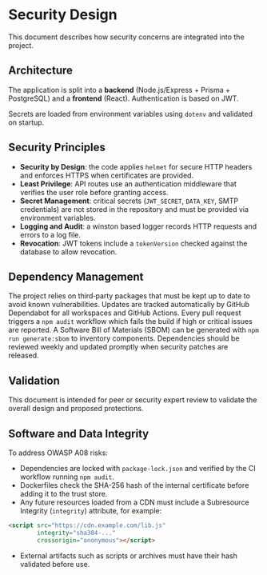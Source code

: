 # Security Design

This document describes how security concerns are integrated into the project.

## Architecture

The application is split into a **backend** (Node.js/Express + Prisma + PostgreSQL) and a **frontend** (React). Authentication is based on JWT.

Secrets are loaded from environment variables using `dotenv` and validated on startup.

## Security Principles

- **Security by Design**: the code applies `helmet` for secure HTTP headers and enforces HTTPS when certificates are provided.
- **Least Privilege**: API routes use an authentication middleware that verifies the user role before granting access.
- **Secret Management**: critical secrets (`JWT_SECRET`, `DATA_KEY`, SMTP credentials) are not stored in the repository and must be provided via environment variables.
- **Logging and Audit**: a winston based logger records HTTP requests and errors to a log file.
- **Revocation**: JWT tokens include a `tokenVersion` checked against the database to allow revocation.

## Dependency Management

The project relies on third‑party packages that must be kept up to date to
avoid known vulnerabilities. Updates are tracked automatically by GitHub
Dependabot for all workspaces and GitHub Actions. Every pull request triggers a
`npm audit` workflow which fails the build if high or critical issues are
reported. A Software Bill of Materials (SBOM) can be generated with
`npm run generate:sbom` to inventory components. Dependencies should be reviewed
weekly and updated promptly when security patches are released.

## Validation

This document is intended for peer or security expert review to validate the overall design and proposed protections.

## Software and Data Integrity

To address OWASP A08 risks:

- Dependencies are locked with `package-lock.json` and verified by the CI workflow running `npm audit`.
- Dockerfiles check the SHA-256 hash of the internal certificate before adding it to the trust store.
- Any future resources loaded from a CDN must include a Subresource Integrity (`integrity`) attribute, for example:

```html
<script src="https://cdn.example.com/lib.js"
        integrity="sha384-..."
        crossorigin="anonymous"></script>
```
- External artifacts such as scripts or archives must have their hash validated before use.
